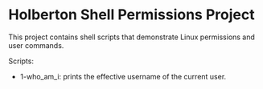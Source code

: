 # Holberton Shell Permissions Project

This project contains shell scripts that demonstrate Linux permissions and user commands.

Scripts:
- 1-who_am_i: prints the effective username of the current user.

